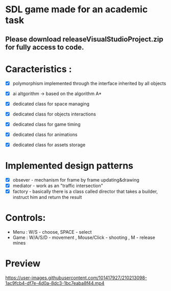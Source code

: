 # SDL game made for an academic task

## Please download releaseVisualStudioProject.zip for fully access to code. 

# Caracteristics :
- [x] polymorphism implemented through the interface inherited by all objects
- [x] ai altgorithm -> based on the algorithm A*
- [x] dedicated class for space managing
- [x] dedicated class for objects interactions 
- [x] dedicated class for game timing
- [x] dedicated class for animations
- [x] dedicated class for assets storage


# Implemented design patterns 
- [x] obsever - mechanism for frame by frame updating&drawing 
- [x] mediator - work as an "traffic intersection"
- [x] factory - basically there is a class called director that takes a builder,
		    instruct him and return the result

#  Controls: 
- Menu : W/S - choose, SPACE - select
- Game : W/A/S/D - movement , Mouse/Click - shooting , M - release mines

# Preview

https://user-images.githubusercontent.com/101417927/210213098-1ac9fcb4-df7e-4d0a-8dc3-1bc7eaba8f44.mp4

